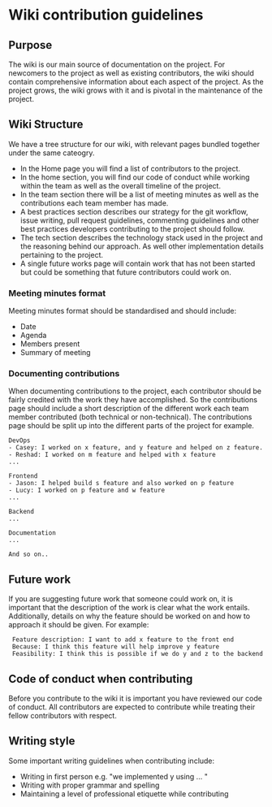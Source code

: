 # Wiki contribution guidelines 

## Purpose 
The wiki is our main source of documentation on the project. For newcomers to the project as well as existing contributors, the wiki should contain comprehensive information about each aspect of the project. As the project grows, the wiki grows with it and is pivotal in the maintenance of the project. 

## Wiki Structure 
We have a tree structure for our wiki, with relevant pages bundled together under the same cateogry. 
* In the Home page you will find a list of contributors to the project. 
* In the home section, you will find our code of conduct while working within the team as well as the overall timeline of the project. 
* In the team section there will be a list of meeting minutes as well as the contributions each team member has made. 
* A best practices section describes our strategy for the git workflow, issue writing, pull request guidelines, commenting guidelines and other best practices developers contributing to the project should follow. 
* The tech section describes the technology stack used in the project and the reasoning behind our approach. As well other implementation details pertaining to the project. 
* A single future works page will contain work that has not been started but could be something that future contributors could work on.


### Meeting minutes format
Meeting minutes format should be standardised and should include:
* Date
* Agenda
* Members present 
* Summary of meeting

### Documenting contributions 
When documenting contributions to the project, each contributor should be fairly credited with the work they have accomplished. So the contributions page should include a short description of the different work each team member contributed (both technical or non-technical). The contributions page should be split up into the different parts of the project for example. 

```
DevOps 
- Casey: I worked on x feature, and y feature and helped on z feature.
- Reshad: I worked on m feature and helped with x feature 
... 

Frontend 
- Jason: I helped build s feature and also worked on p feature
- Lucy: I worked on p feature and w feature 
...

Backend
...

Documentation
...

And so on..
```

## Future work
If you are suggesting future work that someone could work on, it is important that the description of the work is clear what the work entails. Additionally, details on why the feature should be worked on and how to approach it should be given. For example:

```
 Feature description: I want to add x feature to the front end 
 Because: I think this feature will help improve y feature
 Feasibility: I think this is possible if we do y and z to the backend 
``` 

 ## Code of conduct when contributing 
 Before you contribute to the wiki it is important you have reviewed our code of conduct. All contributors are expected to contribute while treating their fellow contributors with respect. 

 ## Writing style 
 Some important writing guidelines when contributing include:
 * Writing in first person e.g. "we implemented y using ... "
 * Writing with proper grammar and spelling 
 * Maintaining a level of professional etiquette while contributing 

 


